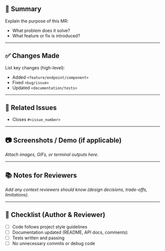 ## 📝 Summary
Explain the purpose of this MR:
- What problem does it solve?
- What feature or fix is introduced?

---

## ✅ Changes Made
List key changes (high-level):
- Added `<feature/endpoint/component>`
- Fixed `<bug/issue>`
- Updated `<documentation/tests>`

---

## 🎯 Related Issues
- Closes `#<issue_number>`

---

## 📷 Screenshots / Demo (if applicable)
_Attach images, GIFs, or terminal outputs here._

---

## 📚 Notes for Reviewers
_Add any context reviewers should know (design decisions, trade-offs, limitations)._

---

## 👀 Checklist (Author & Reviewer)
- [ ] Code follows project style guidelines
- [ ] Documentation updated (README, API docs, comments)
- [ ] Tests written and passing
- [ ] No unnecessary commits or debug code
